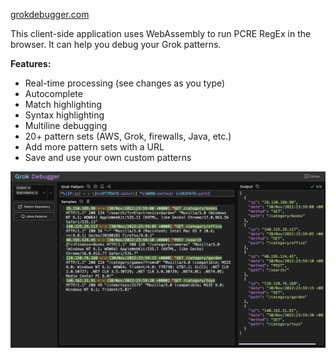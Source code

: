 [grokdebugger.com](https://www.grokdebugger.com)

This client-side application uses WebAssembly to run PCRE RegEx in the browser. It can help you debug your Grok patterns.

**Features:**

- Real-time processing (see changes as you type)
- Autocomplete
- Match highlighting
- Syntax highlighting
- Multiline debugging
- 20+ pattern sets (AWS, Grok, firewalls, Java, etc.)
- Add more pattern sets with a URL
- Save and use your own custom patterns

![screenshot](screenshot.png)
